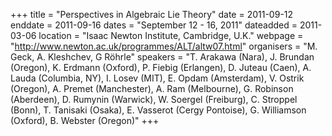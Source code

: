+++
title = "Perspectives in Algebraic Lie Theory"
date = 2011-09-12
enddate = 2011-09-16
dates = "September 12 - 16, 2011"
dateadded = 2011-03-06
location = "Isaac Newton Institute, Cambridge, U.K."
webpage = "http://www.newton.ac.uk/programmes/ALT/altw07.html"
organisers = "M. Geck, A. Kleshchev, G Röhrle"
speakers = "T. Arakawa (Nara), J. Brundan (Oregon), K. Erdmann (Oxford), P. Fiebig (Erlangen), D. Juteau (Caen), A. Lauda (Columbia, NY), I. Losev (MIT), E. Opdam (Amsterdam), V. Ostrik (Oregon), A. Premet (Manchester), A. Ram (Melbourne), G. Robinson (Aberdeen), D. Rumynin (Warwick), W. Soergel (Freiburg), C. Stroppel (Bonn), T. Tanisaki (Osaka), E. Vasserot (Cergy Pontoise), G. Williamson (Oxford), B. Webster (Oregon)"
+++
